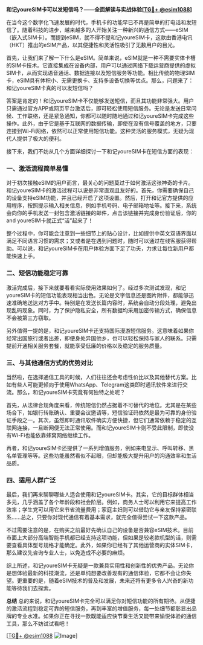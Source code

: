 **和记youreSIM卡可以发短信吗？——全面解读与实战体验[[TG💪+ @esim1088](https://t.me/s/esim1088)]**

在当今这个数字化飞速发展的时代，手机卡的功能早已不再是简单的打电话和发短信了。随着科技的进步，越来越多的人开始关注一种新兴的通信方式——eSIM（嵌入式SIM卡）。而提到eSIM，就不得不提和记youreSIM卡，这款由香港电讯（HKT）推出的eSIM产品，以其便捷性和灵活性吸引了无数用户的目光。

首先，让我们来了解一下什么是eSIM。简单来说，eSIM就是一种不需要实体卡槽的SIM卡技术。它直接集成在设备内部，用户可以通过网络下载运营商提供的虚拟SIM卡，从而实现语音通话、数据连接以及短信服务等功能。相比传统的物理SIM卡，eSIM具有体积小、无需更换卡、支持多设备切换等优点。那么，问题来了：和记youreSIM卡真的可以发短信吗？

答案是肯定的！和记youreSIM卡不仅能够发送短信，而且其功能非常强大。用户只需通过官方APP或网页平台激活后，即可轻松使用短信服务。无论是发送日常问候、工作联络，还是紧急通知，你都可以随时随地通过和记youreSIM卡完成这些操作。此外，由于它是基于互联网的数据传输，即使在没有信号覆盖的地方，只要连接到Wi-Fi网络，依然可以正常使用短信功能。这种灵活的服务模式，无疑为现代人提供了极大的便利。

接下来，我们不妨从几个方面详细探讨一下和记youreSIM卡在短信方面的表现：

### **一、激活流程简单易懂**
对于初次接触eSIM的用户而言，最关心的问题莫过于如何激活这张神奇的卡片。和记youreSIM卡的激活过程可以说是非常直观且友好的。首先，你需要确保自己的设备支持eSIM功能，并且已经开启了这项设置。然后，打开和记官方提供的应用程序，按照提示输入相关信息，例如手机号码、电子邮箱地址等。接下来，系统会向你的手机发送一封包含激活链接的邮件，点击该链接并完成身份验证后，你的and youreSIM卡就正式“活”起来了！

整个过程中，你可能会注意到一些细节上的贴心设计，比如提供中英文双语界面以满足不同语言习惯的需求；又或者是在遇到问题时，随时可以通过在线客服获得帮助。可以说，和记youreSIM卡在用户体验方面下足了功夫，力求让每位新用户都能快速上手。

### **二、短信功能稳定可靠**
激活完成后，接下来就要看看实际使用效果如何了。经过多次测试发现，和记youreSIM卡的短信功能表现相当出色。无论是文字信息还是图片附件，都能够迅速准确地送达对方手中。特别是在发送长篇内容时，系统会自动分段处理，避免出现乱码现象。同时，为了保护隐私安全，所有数据均采用加密传输方式，确保信息不会被第三方窃取。

另外值得一提的是，和记youreSIM卡还支持国际漫游短信服务。这意味着如果你经常出国旅行或者出差，即便身处异国他乡，也可以轻松保持与家人的联系。只需提前开通相关服务套餐，就能享受低廉的价格以及稳定的服务质量。

### **三、与其他通信方式的优势对比**
当然啦，在选择通信工具的时候，人们往往还会考虑性价比以及其他替代方案。比如有些人可能更倾向于使用WhatsApp、Telegram这类即时通讯软件来进行交流。那么，和记youreSIM卡究竟有何独特之处呢？

首先，从法律合规角度来看，传统短信仍然占据着不可替代的地位。尤其是在某些场合下，如银行转账确认、重要会议邀请等，短信验证码依然是最为可靠的身份验证手段之一。其次，虽然即时通讯软件确实方便快捷，但它们通常依赖于稳定的互联网连接，一旦断网便无法正常使用。而和记youreSIM卡则不受此限制，即使没有Wi-Fi也能依靠蜂窝网络继续工作。

再者，和记youreSIM卡还提供了一系列增值服务，例如来电显示、呼叫转移、黑名单管理等等。这些功能虽然看似不起眼，但却能极大提升用户的沟通效率和生活品质。

### **四、适用人群广泛**
最后，我们再来聊聊哪些人适合使用和记youreSIM卡。其实，它的目标群体相当多元，几乎涵盖了各个年龄段和社会阶层。例如，商务人士可以利用它来提高工作效率；学生党可以用它来节省流量费用；家庭主妇则可以借助它与亲友保持紧密联系……总之，只要你对现代通信有着基本需求，就完全值得尝试一下这款产品。

不过需要注意的是，在购买之前最好先确认自己的设备是否兼容eSIM技术。目前市面上大部分高端智能手机都已经支持这项功能，但如果是较老款机型的话，则需要查看具体型号规格才能确定。此外，如果你已经有了其他运营商的实体SIM卡，那么建议先咨询专业人士，以免造成不必要的麻烦。

综上所述，和记youreSIM卡无疑是一款兼具实用性和创新性的优秀产品。无论你是想体验最新的科技潮流，还是单纯想要改善现有的通信体验，它都不会让你失望。更重要的是，随着eSIM技术的普及和发展，未来还将有更多令人兴奋的新功能等待我们去探索。

**总结**
总的来说，和记youreSIM卡完全可以满足你对短信功能的所有期待。从便捷的激活流程到稳定可靠的短信服务，再到丰富的增值服务，每一处细节都彰显出品牌的专业水准。如果你正在寻找一款既能适应快节奏生活又能带来愉悦体验的通信工具，那么不妨试试看吧！

[[TG💪+ @esim1088](https://t.me/s/esim1088) ![Image](https://i.postimg.cc/4NQfJmqS/Snipaste-2025-05-13-00-14-12.png)]